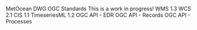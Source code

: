 MetOcean DWG OGC Standards
    This is a work in progress!
    WMS 1.3
    WCS 2.1
    CIS 1.1
    TimeseriesML 1.2
    OGC API - EDR
    OGC API - Records
    OGC API - Processes
